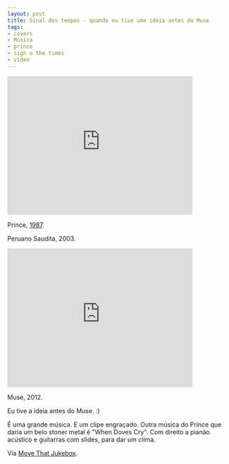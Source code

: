 ```yaml
---
layout: post
title: Sinal dos tempos - quando eu tive uma ideia antes do Muse
tags:
- covers
- Música
- prince
- sign o the times
- vídeo
---
```


<iframe width="420" height="315" src="http://www.youtube.com/embed/5zIjtwsrXfk" frameborder="0" allowfullscreen></iframe>

Prince, [1987](http://en.wikipedia.org/wiki/Sign_%22O%22_the_Times).

Peruano Saudita, 2003.

<iframe width="420" height="315" src="http://www.youtube.com/embed/M-6Yotupzcs" frameborder="0" allowfullscreen></iframe>

Muse, 2012.

Eu tive a ideia antes do Muse. :)

É uma grande música. E um clipe engraçado. Outra música do Prince que daria um belo stoner metal é "When Doves Cry". Com direito a pianão acústico e guitarras com slides, para dar um clima.

Via [Move That Jukebox](http://movethatjukebox.com/muse-se-apresenta-nos-estudios-da-bbc-radio-1-com-cover-de-sign-o-the-times-do-prince/).

